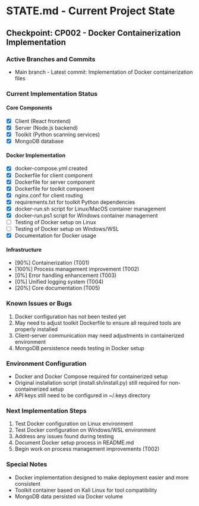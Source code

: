 # STATE.md - Current Project State

## Checkpoint: CP002 - Docker Containerization Implementation

### Active Branches and Commits
- Main branch - Latest commit: Implementation of Docker containerization files

### Current Implementation Status

#### Core Components
- [x] Client (React frontend)
- [x] Server (Node.js backend)
- [x] Toolkit (Python scanning services)
- [x] MongoDB database

#### Docker Implementation
- [x] docker-compose.yml created
- [x] Dockerfile for client component
- [x] Dockerfile for server component
- [x] Dockerfile for toolkit component
- [x] nginx.conf for client routing
- [x] requirements.txt for toolkit Python dependencies
- [x] docker-run.sh script for Linux/MacOS container management
- [x] docker-run.ps1 script for Windows container management
- [ ] Testing of Docker setup on Linux
- [ ] Testing of Docker setup on Windows/WSL
- [x] Documentation for Docker usage

#### Infrastructure
- [90%] Containerization (T001)
- [100%] Process management improvement (T002)
- [0%] Error handling enhancement (T003)
- [0%] Unified logging system (T004)
- [20%] Core documentation (T005)

### Known Issues or Bugs
1. Docker configuration has not been tested yet
2. May need to adjust toolkit Dockerfile to ensure all required tools are properly installed
3. Client-server communication may need adjustments in containerized environment
4. MongoDB persistence needs testing in Docker setup

### Environment Configuration
- Docker and Docker Compose required for containerized setup
- Original installation script (install.sh/install.py) still required for non-containerized setup
- API keys still need to be configured in ~/.keys directory

### Next Implementation Steps
1. Test Docker configuration on Linux environment
2. Test Docker configuration on Windows/WSL environment
3. Address any issues found during testing
4. Document Docker setup process in README.md
5. Begin work on process management improvements (T002)

### Special Notes
- Docker implementation designed to make deployment easier and more consistent
- Toolkit container based on Kali Linux for tool compatibility
- MongoDB data persisted via Docker volume 